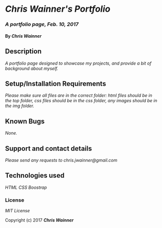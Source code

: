 # _Chris Wainner's Portfolio_

### _A portfolio page, Feb. 10, 2017_

#### By _Chris Wainner_

## Description

_A portfolio page designed to showcase my projects, and provide a bit of background about myself._

## Setup/Installation Requirements

_Please make sure all files are in the correct folder:_
_html files should be in the top folder,_
_css files should be in the css folder,_
_any images should be in the img folder._

## Known Bugs

_None._

## Support and contact details

_Please send any requests to chris.jwainner@gmail.com_

## Technologies used

_HTML_
_CSS_
_Boostrap_

### License

*MIT License*

Copyright (c) 2017 **_Chris Wainner_**